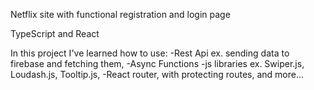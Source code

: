 Netflix site with functional registration and login page

TypeScript and React

In this project I've learned how to use: 
-Rest Api ex. sending data to firebase and fetching them,
-Async Functions
-js libraries ex. Swiper.js, Loudash.js, Tooltip.js,
-React router, with protecting routes,
and more...